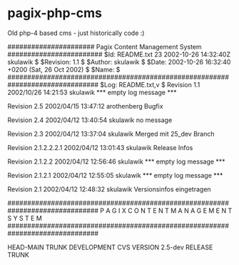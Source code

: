 pagix-php-cms
=============

Old php-4 based cms - just historically code :)

###################### Pagix Content Management System ########################
$Id: README.txt 23 2002-10-26 14:32:40Z skulawik $ 
$Revision: 1.1 $
$Author: skulawik $
$Date: 2002-10-26 16:32:40 +0200 (Sat, 26 Oct 2002) $
$Name:  $
###############################################################################
$Log: README.txt,v $
Revision 1.1  2002/10/26 14:21:53  skulawik
*** empty log message ***

Revision 2.5  2002/04/15 13:47:12  arothenberg
Bugfix

Revision 2.4  2002/04/12 13:40:54  skulawik
no message

Revision 2.3  2002/04/12 13:37:04  skulawik
Merged mit 25_dev Branch

Revision 2.1.2.2.2.1  2002/04/12 13:01:43  skulawik
Release Infos

Revision 2.1.2.2  2002/04/12 12:56:46  skulawik
*** empty log message ***

Revision 2.1.2.1  2002/04/12 12:55:05  skulawik
*** empty log message ***

Revision 2.1  2002/04/12 12:48:32  skulawik
Versionsinfos eingetragen

###############################################################################
     P  A  G  I  X     C  O  N  T  E  N  T     M  A  N  A  G  E  M  E  N  T    
					S  Y  S  T  E  M
###############################################################################

HEAD-MAIN TRUNK
DEVELOPMENT CVS VERSION 2.5-dev RELEASE TRUNK



